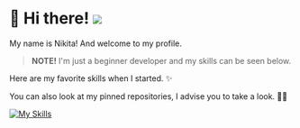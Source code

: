 # 👋 Hi there! ![](https://komarev.com/ghpvc/?username=Maatarashiii&color=brightgreen&style=flat)
My name is Nikita! And welcome to my profile.

> **NOTE!**
> I'm just a beginner developer and my skills can be seen below.

Here are my favorite skills when I started. ✨

You can also look at my pinned repositories, I advise you to take a look. 📌👀

[![My Skills](https://skillicons.dev/icons?i=html,css,js,figma)](https://skillicons.dev)
